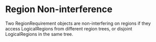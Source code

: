 # Region Non-interference

 Two RegionRequirement objects are non-interfering on regions if they access LogicalRegions from different region trees,
 or disjoint LogicalRegions in the same tree.
 